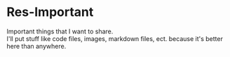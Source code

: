 # Res-Important
Important things that I want to share.  
I'll put stuff like code files, images, markdown files, ect. because it's better here than anywhere.
